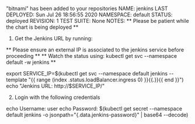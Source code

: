 "bitnami" has been added to your repositories
NAME: jenkins
LAST DEPLOYED: Sun Jul 26 18:56:55 2020
NAMESPACE: default
STATUS: deployed
REVISION: 1
TEST SUITE: None
NOTES:
** Please be patient while the chart is being deployed **

1. Get the Jenkins URL by running:

** Please ensure an external IP is associated to the jenkins service before proceeding **
** Watch the status using: kubectl get svc --namespace default -w jenkins **

  export SERVICE_IP=$(kubectl get svc --namespace default jenkins --template "{{ range (index .status.loadBalancer.ingress 0) }}{{.}}{{ end }}")
  echo "Jenkins URL: http://$SERVICE_IP/"

2. Login with the following credentials

  echo Username: user
  echo Password: $(kubectl get secret --namespace default jenkins -o jsonpath="{.data.jenkins-password}" | base64 --decode)